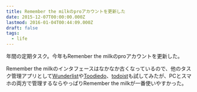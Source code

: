 ```yaml
---
title: Remember the milkのproアカウントを更新した
date: 2015-12-07T00:00:00.000Z
lastmod: 2016-01-04T00:44:09.000Z
draft: false
tags:
  - life
---
```


年間の定期タスク。今年もRemenber the milkのproアカウントを更新した。

Remember the milkのインタフェースはなかなか古くなっているので、他のタスク管理アプリとして[Wunderlist](https://www.wunderlist.com/ja/)や[Toodiedo](http://www.toodledo.com)、[todoist](https://todoist.com)も試してみたが、PCとスマホの両方で管理するならやっぱりRemember the milkが一番使いやすかった。
